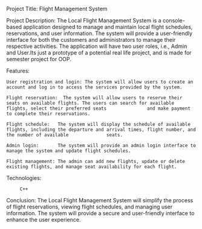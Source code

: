 Project Title: Flight Management System

Project Description:
The Local Flight Management System is a console-based application designed to manage and maintain local flight schedules, reservations, and user information. The system will provide a user-friendly interface for both the customers and administrators to manage their respective activities. The application will have two user roles, i.e., Admin and User.Its just a prototype of a potential real life project, and is made for semester project for OOP.

Features:

    User registration and login: The system will allow users to create an account and log in to access the services provided by the system.
    
    Flight reservation:  The system will allow users to reserve their seats on available flights. The users can search for available flights, select their preferred seats 				 and make payment to complete their reservations.
    
    Flight schedule:   The system will display the schedule of available flights, including the departure and arrival times, flight number, and the number of available 		     seats.
    
    Admin login:       The system will provide an admin login interface to manage the system and update flight schedules.
    
    Flight management: The admin can add new flights, update or delete existing flights, and manage seat availability for each flight.
    
    

Technologies:

   		 C++

Conclusion:
The Local Flight Management System will simplify the process of flight reservations, viewing flight schedules, and managing user information. The system will provide a secure and user-friendly interface to enhance the user experience.
